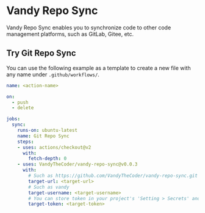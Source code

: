 # Vandy Repo Sync
Vandy Repo Sync enables you to synchronize code to other code management platforms, such as GitLab, Gitee, etc.

## Try Git Repo Sync

You can use the following example as a template to create a new file with any name under `.github/workflows/`.

```yaml
name: <action-name>

on: 
  - push
  - delete

jobs:
  sync:
    runs-on: ubuntu-latest
    name: Git Repo Sync
    steps:
    - uses: actions/checkout@v2
      with:
        fetch-depth: 0
    - uses: VandyTheCoder/vandy-repo-sync@v0.0.3
      with:
        # Such as https://github.com/VandyTheCoder/vandy-repo-sync.git
        target-url: <target-url>
        # Such as vandy
        target-username: <target-username>
        # You can store token in your project's 'Setting > Secrets' and reference the name here. Such as ${{ secrets.ACCESS_TOKEN }}
        target-token: <target-token>
```
